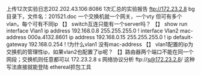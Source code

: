 上传12次实验日志202.202.43.106:8086
1次汇总的实验报告 ftp://172.23.2.8    bg目录下，文件名：201521.doc
一个交换机就一个网关，一个vty
但可有多个vlan，每个可有不同ip
【】
switch互连只能有一个server吗？
【】
show run
interface Vlan1
 ip address 192.168.0.8 255.255.255.0
!
interface Vlan2
 mac-address 000a.4132.8601
 ip address 192.168.0.15 255.255.255.0
!
ip default-gateway 192.168.0.254
!
!为什么vlan1 没有mac-address
【】
vlan1配置的ip为交换机的管理性ip，如果vlan2也配置了ip呢？
【】路由器两个端口不能在同一个网段；交换机则任意都可以
172.23.2.8 s 网络协议分析 
ftp://s@172.23.2.8/	这种写法直接就能登陆
ethereal抓包工具

